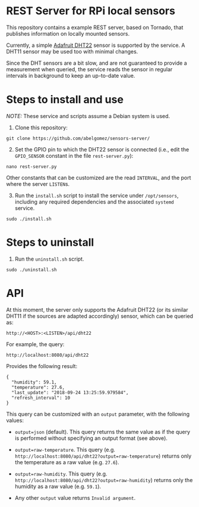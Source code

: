 # REST Server for RPi local sensors

This repository contains a example REST server, based on Tornado, that publishes information on locally mounted sensors.

Currently, a simple [Adafruit DHT22](https://www.adafruit.com/product/385) sensor is supported by the service. A DHT11 sensor may be used too with minimal changes.

Since the DHT sensors are a bit slow, and are not guaranteed to provide a measurement when queried, the service reads the sensor in regular intervals in background to keep an up-to-date value.

# Steps to install and use

*NOTE:* These service and scripts assume a Debian system is used.

1. Clone this repository:

```
git clone https://github.com/abelgomez/sensors-server/
```

2. Set the GPIO pin to which the DHT22 sensor is connected (i.e., edit the `GPIO_SENSOR` constant in the file `rest-server.py`):

```
nano rest-server.py
```

Other constants that can be customized are the read `INTERVAL`, and the port where the server `LISTEN`s.

3. Run the `install.sh` script to install the service under `/opt/sensors`, including any required dependencies and the associated `systemd` service.

```
sudo ./install.sh
```

# Steps to uninstall

1. Run the `uninstall.sh` script.

```
sudo ./uninstall.sh
```

# API

At this moment, the server only supports the Adafruit DHT22 (or its similar DHT11 if the sources are adapted accordingly) sensor, which can be queried as:

```
http://<HOST>:<LISTEN>/api/dht22
```

For example, the query:

```
http://localhost:8080/api/dht22
```

Provides the following result:

```
{
  "humidity": 59.1,
  "temperature": 27.6,
  "last_update": "2018-09-24 13:25:59.979584",
  "refresh_interval": 10
}
```

This query can be customized with an `output` parameter, with the following values:

* `output=json` (default). This query returns the same value as if the query is performed without specifying an output format (see above).

* `output=raw-temperature`. This query (e.g. `http://localhost:8080/api/dht22?output=raw-temperature`) returns only the temperature as a raw value (e.g. `27.6`).

* `output=raw-humidity`. This query (e.g. `http://localhost:8080/api/dht22?output=raw-humidity`) returns only the humidity as a raw value (e.g. `59.1`).

* Any other `output` value returns `Invalid argument`.
